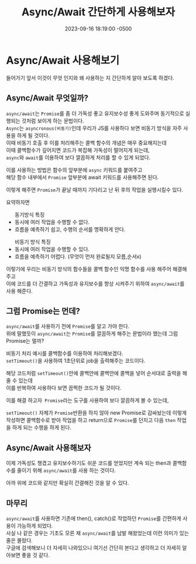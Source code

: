 ﻿---
layout: post
title:  "Async/Await 간단하게 사용해보자"
date:   2023-09-16 18:19:00 -0500
tags: react javascript
---

#  Async/Await 사용해보기
들어가기 앞서 이것이 무엇 인지와 왜 사용하는 지 간단하게 알아 보도록 하겠다.

##  Async/Await 무엇일까?

`async/await`는 `Promise`를 좀 더 가독성 좋고 유지보수성 좋게 도와주며 동기적으로 실행되는 것처럼 보이게 하는 문법이다.<br>
`Async`는 `asyncronous(비동기)`인데 우리가 JS를 사용하다 보면 비동기 방식을 자주 사용을 하게 될 것이다. <br>
이때 비동기 호출 후 이를 처리해주는 콜백 함수의 개념은 매우 중요해지는데 <br>
이때 콜백함수가 깊어지면 코드가 복잡해 가독성이 떨어지게 되는데,<br>
`async`와 `await`를 이용하여 보다 깔끔하게 처리를 할 수 있게 되었다.

이를 사용하는 방법은 함수의 앞부분에 `async` 키워드를 붙여주고<br>
해당 함수 내부에서 `Promise` 앞부분에 await 키워드를 사용해주면 된다.<br>

이렇게 해주면 `Promise`가 끝날 때까지 기다리고 난 뒤 후의 작업을 실행시킬수 있다.


요약하자면<br>
<ul> 동기방식 특징
	<li>동시에 여러 작업을 수행할 수 없다.</li>
	<li>흐름을 예측하기 쉽고, 수행의 순서를 명확하게 안다.</li>
</ul>	
<ul> 비동기 방식 특징
	<li>동시에 여러 작업을 수행할 수 있다.</li>
	<li> 흐름을 예측하기 어렵다. (무엇이 먼저 완료될지 모름,순서x)</li>
</ul>

이렇기에 우리는 비동기 방식의 함수들을 콜백 함수인 익명 함수를 사용 해주어 해결해주고 <br>
이에 코드를 더 간결하고 가독성과 유지보수를 향상 시켜주기 위하여 `async/await`를 사용 해준다.<br>

## 그럼 Promise는 먼데?

`async/await`를 사용하기 전에 `Promise`를 알고 가야 한다.<br>
위에 말했듯이 `async/await`는 `Promise`를 깔끔하게 해주는 문법이라 했는데 그럼 Promise는 멀까?<br>

비동기 처리 예시를 콜백함수를 이용하여 처리해보겠다.<br>
`setTimeout()`을 사용하여 1초단위로 job을 출력해주는 코드이다.

<script src="https://gist.github.com/Flen-E/a7067acf4bba8014e5a691186332aa43.js"></script>

해당 코드처럼 `setTimeout()`안에 콜백안에 콜백안에 콜백을 넣어 순서대로 출력을 해줄 수 있는데<br>
 이를 반복하여 사용하다 보면 끔찍한 코드가 될 것이다.<br>

이를 해결 하고자` Promise`라는 도구를 사용하여 보다 깔끔하게 볼 수 있는데,

<script src="https://gist.github.com/Flen-E/aa7b1c94e5268c2ad29b69bf74ca9c91.js"></script>

`setTimeout()` 자체가 `Promise`반환을 하지 않아 new Promise로 감싸놨는데 이렇게 작성하면 콜백함수로 받아 작업을 하고 return으로 `Promise`를 던지고 다음 `then` 작업을 하게 되는 수행을 하게 된다.

## Async/Await 사용해보자
이제 가독성도 챙겼고 유지보수하기도 쉬운 코드를 얻었지만 계속 되는 then과 콜백함수를 줄이기 위해 `async/await`를 사용 하는 것이다.

<script src="https://gist.github.com/Flen-E/47688271b40cd7fcd42d8d1eadfe9b52.js"></script>

아까 위에 코드와 같지만 확실히 간결해진 것을 알 수 있다.

## 마무리
`async/await`를 사용하면 기존에 then(), catch()로 작업하던 `Promise`를 간편하게 사용이 가능하게 되었다. <br>
사실 나 같은 경우는 기초도 모른 채 `async/await`를 남발 해왔었는데 이런 의미가 있는 줄은 몰랐다.<br>
 구글에 검색해보니 더 자세히 나와있으니 여기선 간단히 본다고 생각하고 더 자세히 알아보면 좋을 것 같다.

